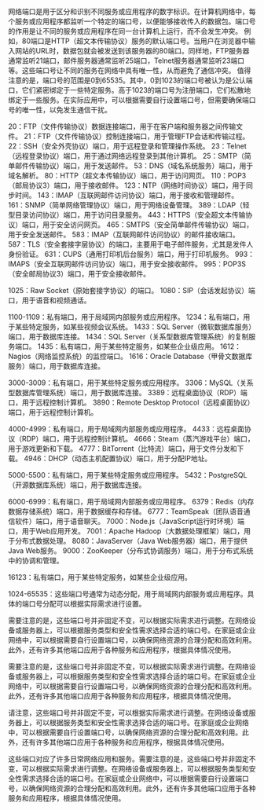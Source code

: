 网络端口是用于区分和识别不同服务或应用程序的数字标识。在计算机网络中，每个服务或应用程序都监听一个特定的端口号，以便能够接收传入的数据包。端口号的作用是让不同的服务或应用程序在同一台计算机上运行，而不会发生冲突。
例如，80端口是HTTP（超文本传输协议）服务的默认端口号。当用户在浏览器中输入网站的URL时，数据包就会被发送到该服务器的80端口。同样地，FTP服务器通常监听21端口，邮件服务器通常监听25端口，Telnet服务器通常监听23端口等。这些端口号让不同的服务在网络中具有唯一性，从而避免了通信冲突。
值得注意的是，端口号的范围是0到65535。其中，0到1023的端口号被认为是公认端口，它们紧密绑定于一些特定服务。高于1023的端口号为注册端口，它们松散地绑定于一些服务。在实际应用中，可以根据需要自行设置端口号，但需要确保端口号的唯一性，以免发生通信干扰。

20：FTP（文件传输协议）数据连接端口，用于在客户端和服务器之间传输文件。
21：FTP（文件传输协议）控制连接端口，用于管理FTP会话和传输过程。
22：SSH（安全外壳协议）端口，用于远程登录和管理操作系统。
23：Telnet（远程登录协议）端口，用于通过网络远程登录到其他计算机。
25：SMTP（简单邮件传输协议）端口，用于发送邮件。
53：DNS（域名系统服务）端口，用于域名解析。
80：HTTP（超文本传输协议）端口，用于访问网页。
110：POP3（邮局协议3）端口，用于接收邮件。
123：NTP（网络时间协议）端口，用于同步时间。
143：IMAP（互联网邮件访问协议）端口，用于接收和管理邮件。
161：SNMP（简单网络管理协议）端口，用于网络设备管理。
389：LDAP（轻型目录访问协议）端口，用于访问目录服务。
443：HTTPS（安全超文本传输协议）端口，用于安全访问网页。
465：SMTPS（安全简单邮件传输协议）端口，用于安全发送邮件。
583：IMAP（互联网邮件访问协议）的邮件接收端口。
587：TLS（安全套接字层协议）的端口，主要用于电子邮件服务，尤其是发件人身份验证。
631：CUPS（通用打印机后台服务）端口，用于打印机服务。
993：IMAPS（安全互联网邮件访问协议）端口，用于安全接收邮件。
995：POP3S（安全邮局协议3）端口，用于安全接收邮件。

1025：Raw Socket（原始套接字协议）的端口。
1080：SIP（会话发起协议）端口，用于语音和视频通话。

1100-1109：私有端口，用于局域网内部服务或应用程序。
1234：私有端口，用于某些特定服务，如某些视频会议系统。
1433：SQL Server（微软数据库服务）端口，用于数据库连接。
1434：SQL Server（关系型数据库管理系统）的复制服务端口。
1435：私有端口，用于某些特定服务，如某些企业级应用。
1612：Nagios（网络监控系统）的监控端口。
1616：Oracle Database（甲骨文数据库服务）端口，用于数据库连接。

3000-3009：私有端口，用于某些特定服务或应用程序。
3306：MySQL（关系型数据库管理系统）端口，用于数据库连接。
3389：远程桌面协议（RDP）端口，用于远程控制计算机。
3890：Remote Desktop Protocol（远程桌面协议）端口，用于远程控制计算机。

4000-4999：私有端口，用于局域网内部服务或应用程序。
4433：远程桌面协议（RDP）端口，用于远程控制计算机。
4666：Steam（蒸汽游戏平台）端口，用于游戏更新和下载。
4777：BitTorrent（比特流）端口，用于文件分发和下载。
4946：DHCP（动态主机配置协议）端口，用于分配IP地址。

5000-5500：私有端口，用于某些特定服务或应用程序。
5432：PostgreSQL（开源数据库系统）端口，用于数据库连接。

6000-6999：私有端口，用于局域网内部服务或应用程序。
6379：Redis（内存数据存储系统）端口，用于数据缓存和存储。
6777：TeamSpeak（团队语音通信软件）端口，用于语音聊天。
7000：Node.js（JavaScript运行时环境）端口，用于Web应用开发。
7001：Apache Hadoop（大数据处理框架）端口，用于分布式数据处理。
8080：JavaServer（Java Web服务器）端口，用于提供Java Web服务。
9000：ZooKeeper（分布式协调服务）端口，用于分布式系统中的协调和管理。



16123：私有端口，用于某些特定服务，如某些企业级应用。

1024-65535：这些端口号通常为动态分配，用于局域网内部服务或应用程序。具体的端口号分配可以根据实际需求进行设置。

需要注意的是，这些端口号并非固定不变，可以根据实际需求进行调整。在网络设备或服务器上，可以根据服务类型和安全性需求选择合适的端口号。在家庭或企业网络中，可以根据需要自行设置端口号，以确保网络资源的合理分配和高效利用。此外，还有许多其他端口应用于各种服务和应用程序，根据具体情况使用。


需要注意的是，这些端口号并非固定不变，可以根据实际需求进行调整。在网络设备或服务器上，可以根据服务类型和安全性需求选择合适的端口号。在家庭或企业网络中，可以根据需要自行设置端口号，以确保网络资源的合理分配和高效利用。此外，还有许多其他端口应用于各种服务和应用程序，根据具体情况使用。







请注意，这些端口号并非固定不变，可以根据实际需求进行调整。在网络设备或服务器上，可以根据服务类型和安全性需求选择合适的端口号。在家庭或企业网络中，可以根据需要自行设置端口号，以确保网络资源的合理分配和高效利用。此外，还有许多其他端口应用于各种服务和应用程序，根据具体情况使用。

这些端口对应了许多日常网络应用和服务。需要注意的是，这些端口号并非固定不变，可以根据实际需求进行调整。在网络设备或服务器上，可以根据服务类型和安全性需求选择合适的端口号。在家庭或企业网络中，可以根据需要自行设置端口号，以确保网络资源的合理分配和高效利用。此外，还有许多其他端口应用于各种服务和应用程序，根据具体情况使用。